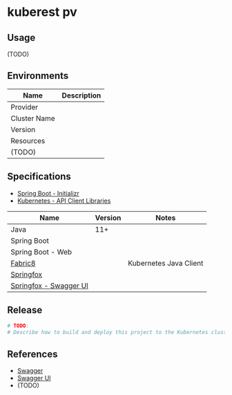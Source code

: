 # kuberest pv

## Usage
(TODO)
## Environments
| Name | Description |
|--|--|
| Provider |  |
| Cluster Name |  |
| Version |  |
| Resources |  |
| (TODO) |  |
## Specifications
- [Spring Boot - Initializr](https://start.spring.io/)
- [Kubernetes - API Client Libraries](https://kubernetes.io/ko/docs/reference/using-api/client-libraries/)   

| Name | Version | Notes |
|--|--|--|
| Java | 11+ |  |
| Spring Boot |  |  |
| Spring Boot - Web |  |  |
| [Fabric8](https://github.com/fabric8io/kubernetes-client) |  | Kubernetes Java Client |
| [Springfox](https://springfox.github.io/springfox/docs/current/) |  |  |
| [Springfox - Swagger UI](https://springfox.github.io/springfox/docs/current/#springfox-swagger-ui) |  |  |   
## Release
```bash
# TODO:
# Describe how to build and deploy this project to the Kubernetes cluster.
```
## References
- [Swagger](https://swagger.io/)
- [Swagger UI](https://swagger.io/tools/swagger-ui/)
- (TODO)
